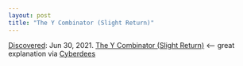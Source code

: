 ```yaml
---
layout: post
title: "The Y Combinator (Slight Return)"
---
```

[Discovered](http://rolandtanglao.com/2020/07/29/p1-blogthis-checkvist-list-links-to-blog/): Jun 30, 2021.  [The Y Combinator (Slight Return)](https://mvanier.livejournal.com/2897.html)  <-- great explanation via [Cyberdees](https://twitter.com/cyberdees/status/1409872693172785159)
